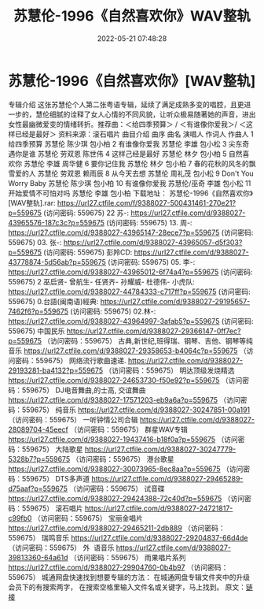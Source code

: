 ﻿---
title: 苏慧伦-1996《自然喜欢你》WAV整轨
date: 2022-05-21 07:48:28
categories: WAV车载音乐、镜像
tags: 华语中文
---
# 苏慧伦-1996《自然喜欢你》[WAV整轨]

专辑介绍
这张苏慧伦个人第二张粤语专辑，延续了满足成熟多变的唱腔，且更进一步的，慧伦细腻的诠释了女人心情的不同风貌，让听众极易随著她的声音，进出女性最幽微爱变的情绪转折。推荐曲：＜给四季预算＞
/ ＜有谁像你爱我＞/
＜这样已经是最好＞
资料来源：滚石唱片
曲目介绍
曲序 曲名 演唱人 作词人
作曲人
1 给四季预算 苏慧伦 陈少琪
包小柏
2 有谁像你爱我 苏慧伦 李雄
包小松
3 尖东奇遇你是谁 苏慧伦 劳双恩
陈世伟
4 这样己经是最好 苏慧伦 林夕
包小柏
5 自然喜欢你 苏慧伦 李雄
周华健
6 要你记住我 苏慧伦 林夕
包小柏
7 春的花秋的风冬的飘雪爱的人 苏慧伦 劳双恩
赖雨辰
8 从今天去想 苏慧伦 周礼茂
包小松
9 Don't You Worry Baby 苏慧伦 陈少琪
包小柏
10 有谁像你爱我 苏慧伦/巫奇 李雄
包小松
11 开始爱情不可怕对吗 苏慧伦 李雄
包小柏
下载地址：
苏慧伦-1996《自然喜欢你》[WAV整轨].rar: https://url27.ctfile.com/f/9388027-500431461-270e21?p=559675
(访问密码: 559675)
22 苏-: https://url27.ctfile.com/d/9388027-43965576-187c3c?p=559675
(访问密码: 559675)
13. 周-: https://url27.ctfile.com/d/9388027-43965147-28ece7?p=559675
(访问密码: 559675)
03. 张-: https://url27.ctfile.com/d/9388027-43965057-d5f303?p=559675
(访问密码: 559675)
彭羚CD: https://url27.ctfile.com/d/9388027-43778874-5d56ab?p=559675
(访问密码: 559675)
05. 李-: https://url27.ctfile.com/d/9388027-43965012-6f74a4?p=559675
(访问密码: 559675)
2 巫启贤- 曾航生- 任贤齐- 孙耀威- 杜德伟- 小虎队: https://url27.ctfile.com/d/9388027-44784333-c717ff?p=559675
(访问密码: 559675)
0.台語(闽南语)經典: https://url27.ctfile.com/d/9388027-29195657-7462f6?p=559675
(访问密码: 559675)
02.林-: https://url27.ctfile.com/d/9388027-43964997-3afab5?p=559675
(访问密码: 559675)
中国民乐
https://url27.ctfile.com/d/9388027-29366147-0ff7ec?p=559675
（访问密码：559675）
古典,新世纪,班得瑞、钢琴、吉他、钢琴等纯音乐
https://url27.ctfile.com/d/9388027-29358653-b4064c?p=559675
（访问密码：559675）
网络流行歌曲速递.
https://url27.ctfile.com/d/9388027-29193281-ba4132?p=559675
（访问密码：559675）
明达顶级发烧精选
https://url27.ctfile.com/d/9388027-24653730-f50e92?p=559675
（访问密码：559675）
DJ电音舞曲,的士高, 交谊舞曲
https://url27.ctfile.com/d/9388027-17571203-eb9a6a?p=559675
（访问密码：559675）
纯音乐
https://url27.ctfile.com/d/9388027-30247851-00a191
（访问密码：559675）
一听钟情公司合辑
https://url27.ctfile.com/d/9388027-28089704-45eecf
（访问密码：559675）
群星WAV专辑
https://url27.ctfile.com/d/9388027-19437416-b18f0a?p=559675
（访问密码：559675）
大陆歌星
https://url27.ctfile.com/d/9388027-30247779-5328b7?p=559675
（访问密码：559675）
港台歌星
https://url27.ctfile.com/d/9388027-30073965-8ec8aa?p=559675
（访问密码：559675）
DTS多声道
https://url27.ctfile.com/d/9388027-29465289-d75aaf?p=559675
（访问密码：559675）
试音碟
https://url27.ctfile.com/d/9388027-29424388-72c40d?p=559675
（访问密码：559675）
滚石唱片
https://url27.ctfile.com/d/9388027-24721817-c99fb0
（访问密码：559675）
宝丽金唱片
https://url27.ctfile.com/d/9388027-29465211-2db889
（访问密码：559675）
瑞鸣音乐
https://url27.ctfile.com/d/9388027-29204837-66d4de
（访问密码：559675）
外  语音乐
https://url27.ctfile.com/d/9388027-39813360-64a61d
（访问密码：559675）
雨果唱片系列
https://url27.ctfile.com/d/9388027-29904760-0b4b97
（访问密码：559675）
城通网盘快速找到想要专辑的方法：
在城通网盘专辑文件夹中的升级会员下的有搜索两字，
在搜索空格里输入文件名或关键字，马上找到。
原文：[链接](https://blog.sina.com.cn/s/blog_1647c7e7601030xcy.html)